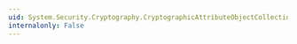 ```yaml
---
uid: System.Security.Cryptography.CryptographicAttributeObjectCollection.Count
internalonly: False
---
```

